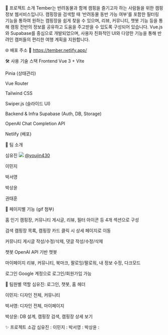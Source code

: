 📌 프로젝트 소개
Tember는 반려동물과 함께 캠핑을 즐기고자 하는 사람들을 위한 캠핑 정보 웹서비스입니다.
캠핑장을 검색할 때 ‘반려동물 동반 가능 여부’를 포함한 필터링 기능을 통하여 원하는 캠핑장을 쉽게 찾을 수 있으며, 리뷰, 커뮤니티, 챗봇 기능 등을 통해 캠핑 전반의 정보를 공유하고 도움을 주고받을 수 있도록 구성되어 있습니다.
Vue.js와 Supabase를 중심으로 개발되었으며, 사용자 친화적인 UI와 다양한 기능을 통해 반려인 캠퍼들의 편리한 여행 계획을 지원합니다.

🌐 배포 주소
🔗 https://tember.netlify.app/

🛠 사용 기술 스택
Frontend
Vue 3 + Vite

Pinia (상태관리)

Vue Router

Tailwind CSS

Swiper.js (슬라이드 UI)

Backend & Infra
Supabase (Auth, DB, Storage)

OpenAI Chat Completion API

Netlify (배포)

👥 팀 소개

 심유진 
 <img src="https://github.com/youjin430.png" />
 [@youjin430](https://github.com/youjin430)

 이민지

 박서영

 박상윤

 권태훈


📄 페이지별 기능
(gif 첨부)

홈
인기 캠핑장, 커뮤니티 게시글, 리뷰, 필터 아이콘 등 4개 섹션으로 구성

검색
캠핑장 목록, 캠핑장 카드 클릭 시 상세 페이지로 이동

커뮤니티
게시글 작성/수정/삭제, 댓글 작성/수정/삭제

챗봇
OpenAI API 기반 챗봇

마이페이지
리뷰, 커뮤니티, 북마크, 팔로잉/팔로워, 내 정보 수정, 다크모드

로그인
Google 계정으로 로그인/회원가입 가능


🙋 팀원별 역할
심유진: 로그인, 챗봇, 홈 헤더

이민지: 디자인 전체, 커뮤니티

박서영: 디자인 전체, 마이페이지

박상윤: DB 설계, 캠핑장 검색, 캠핑장 상세 보기

✨ 프로젝트 소감
심유진 :
이민지 :
박서영 :
박상윤 :